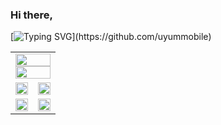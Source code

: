 ### Hi there,

[![Typing SVG](https://readme-typing-svg.demolab.com?font=Fira+Code&pause=1000&color=000000&random=false&width=435&lines=Welcome+to+the+world+of+uyumMobile.)](https://github.com/uyummobile)

<table width="100%">

  <tr>
    <td colspan="2">
      <div>
        <img width="100%" src="http://github-profile-summary-cards.vercel.app/api/cards/profile-details?username=uyummobile&theme=yeblu" />
         <img width="100%" src="https://github-readme-streak-stats.herokuapp.com?user=uyummobile&theme=yeblu&hide_border=true" />
      </div>
    </td>
  </tr>

  <tr>
    <td>  
      <div>
        <img width="100%" src="http://github-profile-summary-cards.vercel.app/api/cards/stats?username=uyummobile&theme=yeblu" />
      </div>
    </td>
    <td>  
      <div>
        <img width="100%" src="http://github-profile-summary-cards.vercel.app/api/cards/productive-time?username=uyummobile&theme=yeblu&utcOffset=8" />
      </div>
    </td>
  </tr>

  <tr>
    <td>  
      <div>
        <img width="100%" src="http://github-profile-summary-cards.vercel.app/api/cards/repos-per-language?username=uyummobile&theme=yeblu" />
      </div>
    </td>
    <td>  
      <div>
        <img width="100%" src="http://github-profile-summary-cards.vercel.app/api/cards/most-commit-language?username=uyummobile&theme=yeblu" />
      </div>
    </td>
  </tr>
    
</table>

